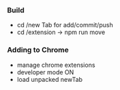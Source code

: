 ### Build

- cd /new Tab for add/commit/push
- cd /extension -> npm run move

### Adding to Chrome

- manage chrome extensions
- developer mode ON
- load unpacked newTab
